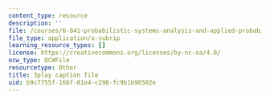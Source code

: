 ```yaml
---
content_type: resource
description: ''
file: /courses/6-041-probabilistic-systems-analysis-and-applied-probability-fall-2010/b9c7755f166f81e4c296fc9b1b96502e_3eiio3Tw7UQ.srt
file_type: application/x-subrip
learning_resource_types: []
license: https://creativecommons.org/licenses/by-nc-sa/4.0/
ocw_type: OCWFile
resourcetype: Other
title: 3play caption file
uid: b9c7755f-166f-81e4-c296-fc9b1b96502e
---
```

